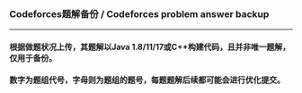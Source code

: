 ### Codeforces题解备份 / Codeforces problem answer backup
---
#### 根据做题状况上传，其题解以Java 1.8/11/17或C++构建代码，且并非唯一题解，仅用于备份。
#### 数字为题组代号，字母则为题组的题号，每题题解后续都可能会进行优化提交。

